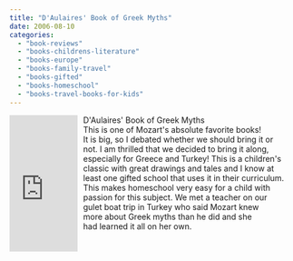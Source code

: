 ```yaml
---
title: "D'Aulaires' Book of Greek Myths"
date: 2006-08-10
categories: 
  - "book-reviews"
  - "books-childrens-literature"
  - "books-europe"
  - "books-family-travel"
  - "books-gifted"
  - "books-homeschool"
  - "books-travel-books-for-kids"
---
```


<iframe scrolling="no" frameborder="0" src="http://rcm.amazon.com/e/cm?t=soultravelers-20&o=1&p=8&l=as1&asins=0440406943&fc1=000000&IS2=1&lt1=_blank&lc1=0000FF&bc1=000000&bg1=FFFFFF&f=ifr" marginwidth="0" marginheight="0" style="width: 120px; height: 240px; margin-right: 10px; float: left; margin-bottom: 20px;"></iframe>

D'Aulaires' Book of Greek Myths  
This is one of Mozart's absolute favorite books!  
It is big, so I debated whether we should bring it or  
not. I am thrilled that we decided to bring it along,  
especially for Greece and Turkey! This is a children's  
classic with great drawings and tales and I know at  
least one gifted school that uses it in their curriculum.  
This makes homeschool very easy for a child with  
passion for this subject. We met a teacher on our  
gulet boat trip in Turkey who said Mozart knew  
more about Greek myths than he did and she  
had learned it all on her own.

